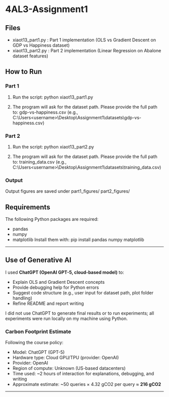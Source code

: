 # 4AL3-Assignment1

## Files
- xiaot13_part1.py : Part 1 implementation (OLS vs Gradient Descent on GDP vs Happiness dataset)
- xiaot13_part2.py : Part 2 implementation (Linear Regression on Abalone dataset features)

## How to Run

### Part 1
1. Run the script:
python xiaot13_part1.py

2. The program will ask for the dataset path. Please provide the full path to:
gdp-vs-happiness.csv
(e.g., C:\Users\<username>\Desktop\Assignment1\datasets\gdp-vs-happiness.csv)

### Part 2
1. Run the script:
python xiaot13_part2.py

2. The program will ask for the dataset path. Please provide the full path to:
training_data.csv
(e.g., C:\Users\<username>\Desktop\Assignment1\datasets\training_data.csv)

### Output
Output figures are saved under 
part1_figures/
part2_figures/

## Requirements
The following Python packages are required:
- pandas
- numpy
- matplotlib
Install them with: pip install pandas numpy matplotlib


---

## Use of Generative AI
I used **ChatGPT (OpenAI GPT-5, cloud-based model)** to:
- Explain OLS and Gradient Descent concepts
- Provide debugging help for Python errors
- Suggest code structure (e.g., user input for dataset path, plot folder handling)
- Refine README and report writing

I did not use ChatGPT to generate final results or to run experiments; all experiments were run locally on my machine using Python.

### Carbon Footprint Estimate
Following the course policy:
- Model: ChatGPT (GPT-5)
- Hardware type: Cloud GPU/TPU (provider: OpenAI)
- Provider: OpenAI
- Region of compute: Unknown (US-based datacenters)
- Time used: ~2 hours of interaction for explanations, debugging, and writing
- Approximate estimate: ~50 queries × 4.32 gCO2 per query ≈ **216 gCO2**

---
